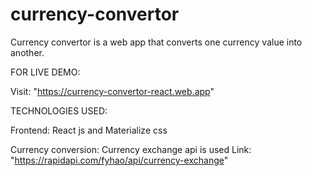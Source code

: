 # currency-convertor
Currency convertor is a web app that converts one currency value into another.

FOR LIVE DEMO:

  Visit: "https://currency-convertor-react.web.app"
  
TECHNOLOGIES USED:
  
   Frontend: React js and Materialize css
   
   Currency conversion: Currency exchange api is used
   Link: "https://rapidapi.com/fyhao/api/currency-exchange"
